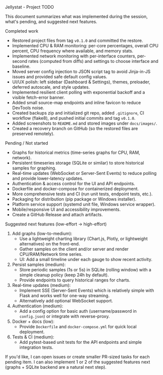 Jellystat - Project TODO

This document summarizes what was implemented during the session, what's pending, and suggested next features.

Completed work
- Restored project files from tag `v0.1.0` and committed the restore.
- Implemented CPU & RAM monitoring: per-core percentages, overall CPU percent, CPU frequency where available, and memory stats.
- Implemented network monitoring with per-interface counters, per-second rates (computed from diffs) and settings to choose interface and baseline.
- Moved server config injection to JSON script tag to avoid Jinja-in-JS issues and provided safe default config values.
- UI/UX polish: left sidebar (Dashboard & Settings), themes, preloader, deferred autoscale, and style updates.
- Implemented resilient client polling with exponential backoff and a visible fetch-error banner.
- Added small source-map endpoints and inline favicon to reduce DevTools noise.
- Created backups zip and initialized git repo, added `.gitignore`, CI workflow (flake8), and pushed initial commits and tag `v0.1.0`.
- Added screenshots to `README.md` and stored images under `docs/images/`.
- Created a recovery branch on GitHub (so the restored files are preserved remotely).

Pending / Not started
- Graphs for historical metrics (time-series graphs for CPU, RAM, network).
- Persistent timeseries storage (SQLite or similar) to store historical samples for graphing.
- Real-time updates (WebSocket or Server-Sent Events) to reduce polling and provide lower-latency updates.
- Authentication & access control for the UI and API endpoints.
- Dockerfile and docker-compose for containerized deployment.
- More comprehensive tests and CI (run unit tests, endpoint tests, etc.).
- Packaging for distribution (pip package or Windows installer).
- Platform service support (systemd unit file, Windows service wrapper).
- Mobile/responsive UI and accessibility improvements.
- Create a GitHub Release and attach artifacts.

Suggested next features (low-effort -> high-effort)
1. Add graphs (low-to-medium):
   - Use a lightweight charting library (Chart.js, Plotly, or lightweight alternatives) on the front-end.
   - Gather samples on the client and/or server and render CPU/RAM/Network time series.
   - UI: Add a small timeline under each gauge to show recent activity.
2. Persist samples (medium):
   - Store periodic samples (1s or 5s) in SQLite (rolling window) with a simple cleanup policy (keep 24h by default).
   - Provide endpoints to query historical ranges for charts.
3. Real-time updates (medium):
   - Implement SSE (Server-Sent Events) which is relatively simple with Flask and works well for one-way streaming.
   - Alternatively add optional WebSocket support.
4. Authentication (medium):
   - Add a config option for basic auth (username/password in `config.json`) or integrate with reverse-proxy.
5. Docker + docs (low):
   - Provide `Dockerfile` and `docker-compose.yml` for quick local deployment.
6. Tests & CI (medium):
   - Add pytest-based unit tests for the API endpoints and simple integration tests.

If you'd like, I can open issues or create smaller PR-sized tasks for each pending item. I can also implement 1 or 2 of the suggested features next (graphs + SQLite backend are a natural next step).
